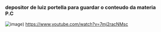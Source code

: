 ### depositor de luiz portella para guardar o conteudo da materia P.C


![image](https://github.com/user-attachments/assets/246d9b98-6050-49bb-a6c4-5915399cab2f))
https://www.youtube.com/watch?v=7mj2racNMsc
